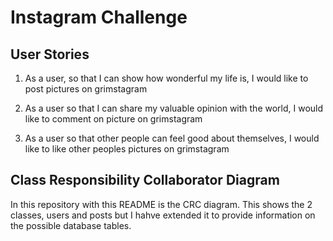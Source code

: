Instagram Challenge
===================

## User Stories
1. As a user, so that I can show how wonderful my life is,
I would like to post pictures on grimstagram

2. As a user so that I can share my valuable opinion with the world,
I would like to comment on picture on grimstagram

3. As a user so that other people can feel good about themselves,
I would like to like other peoples pictures on grimstagram

## Class Responsibility Collaborator Diagram
In this repository with this README is the CRC diagram. 
This shows the 2 classes, users and posts but I hahve extended it to provide information on the possible database tables.

